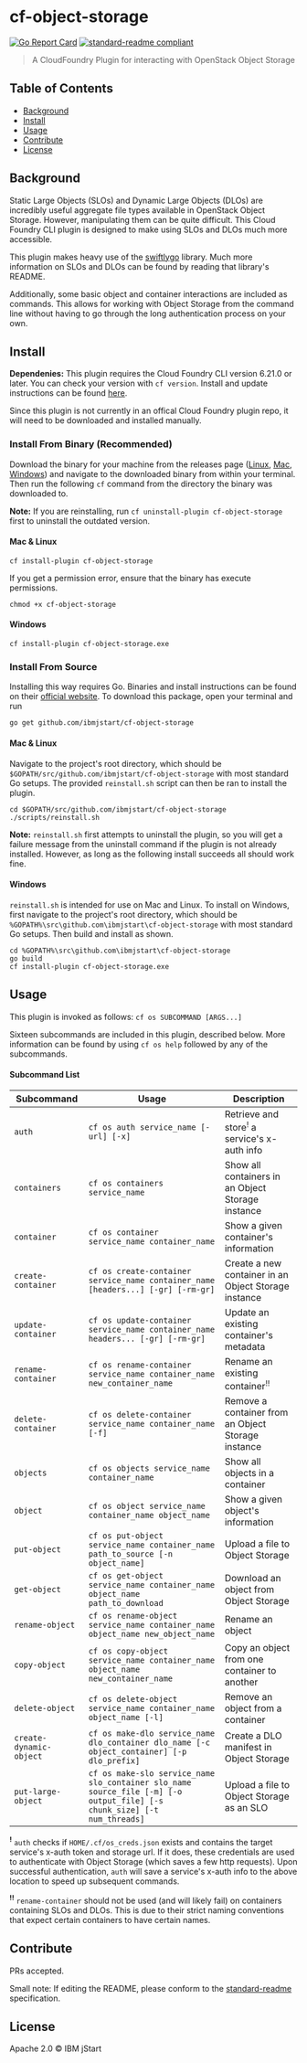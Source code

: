 # cf-object-storage

[![Go Report Card](https://goreportcard.com/badge/github.com/ibmjstart/cf-object-storage)](https://goreportcard.com/report/github.com/ibmjstart/cf-object-storage)
[![standard-readme compliant](https://img.shields.io/badge/standard--readme-OK-green.svg)](https://github.com/RichardLitt/standard-readme)

> A CloudFoundry Plugin for interacting with OpenStack Object Storage

## Table of Contents

- [Background](#background)
- [Install](#install)
- [Usage](#usage)
- [Contribute](#contribute)
- [License](#license)

## Background

Static Large Objects (SLOs) and Dynamic Large Objects (DLOs) are incredibly useful aggregate file types available
in OpenStack Object Storage. However, manipulating them can be quite difficult. This Cloud Foundry CLI plugin is
designed to make using SLOs and DLOs much more accessible. 

This plugin makes heavy use of the [swiftlygo](https://github.com/ibmjstart/swiftlygo) library. Much more information 
on SLOs and DLOs can be found by reading that library's README.

Additionally, some basic object and container interactions are included as commands. This allows for working with
Object Storage from the command line without having to go through the long authentication process on your own.

## Install

**Dependenies:** This plugin requires the Cloud Foundry CLI version 6.21.0 or later. You can check your version with
`cf version`. Install and update instructions can be found [here](https://github.com/cloudfoundry/cli).

Since this plugin is not currently in an offical Cloud Foundry plugin repo, it will need to be downloaded and installed
manually. 

### Install From Binary (Recommended)

Download the binary for your machine from the releases page ([Linux](https://github.com/ibmjstart/cf-object-storage/releases/tag/v1.0.0/cf-object-storage-linux.tar.gz), [Mac](https://github.com/ibmjstart/cf-object-storage/releases/tag/v1.0.0/cf-object-storage-darwin.tar.gz), [Windows](https://github.com/ibmjstart/cf-object-storage/releases/tag/v1.0.0/cf-object-storage-windows.tar.gz))
and navigate to the downloaded binary from within your terminal. Then run the following `cf` command from the directory
the binary was downloaded to.

**Note:** If you are reinstalling, run `cf uninstall-plugin cf-object-storage` first to uninstall the outdated
version.

#### Mac & Linux
```
cf install-plugin cf-object-storage
```

If you get a permission error, ensure that the binary has execute permissions.
```
chmod +x cf-object-storage
```

#### Windows
```
cf install-plugin cf-object-storage.exe
```

### Install From Source

Installing this way requires Go. Binaries and install instructions can be found on their [official website](https://golang.org/).
To download this package, open your terminal and run
```
go get github.com/ibmjstart/cf-object-storage
```

#### Mac & Linux
Navigate to the project's root directory, which should be `$GOPATH/src/github.com/ibmjstart/cf-object-storage` with
most standard Go setups. The provided `reinstall.sh` script can then be ran to install the plugin.
```
cd $GOPATH/src/github.com/ibmjstart/cf-object-storage
./scripts/reinstall.sh
```

**Note:** `reinstall.sh` first attempts to uninstall the plugin, so you will get a failure message from the uninstall
command if the plugin is not already installed. However, as long as the following install succeeds all should work fine.

#### Windows
`reinstall.sh` is intended for use on Mac and Linux. To install on Windows, first navigate to the project's root 
directory, which should be `%GOPATH%\src\github.com\ibmjstart\cf-object-storage` with most standard Go setups. Then
build and install as shown.
```
cd %GOPATH%\src\github.com\ibmjstart\cf-object-storage
go build
cf install-plugin cf-object-storage.exe
```

## Usage

This plugin is invoked as follows:
`cf os SUBCOMMAND [ARGS...]`

Sixteen subcommands are included in this plugin, described below. More information can be found by using `cf os help` 
followed by any of the subcommands.

#### Subcommand List

Subcommand		|Usage															|Description
---		|---															|---
`auth` | `cf os auth service_name [-url] [-x]`										|Retrieve and store<sup>!</sup> a service's x-auth info
`containers` | `cf os containers service_name` | Show all containers in an Object Storage instance
`container` | `cf os container service_name container_name` | Show a given container's information
`create-container` | `cf os create-container service_name container_name [headers...] [-gr] [-rm-gr]` | Create a new container in an Object Storage instance
`update-container` | `cf os update-container service_name container_name headers... [-gr] [-rm-gr]` | Update an existing container's metadata
`rename-container` | `cf os rename-container service_name container_name new_container_name` | Rename an existing container<sup>!!</sup>
`delete-container` | `cf os delete-container service_name container_name [-f]` | Remove a container from an Object Storage instance
`objects` | `cf os objects service_name container_name` | Show all objects in a container
`object` | `cf os object service_name container_name object_name` | Show a given object's information
`put-object`    | `cf os put-object service_name container_name path_to_source [-n object_name]` | Upload a file to Object Storage
`get-object` | `cf os get-object service_name container_name object_name path_to_download` | Download an object from Object Storage
`rename-object` | `cf os rename-object service_name container_name object_name new_object_name` | Rename an object
`copy-object` | `cf os copy-object service_name container_name object_name new_container_name` | Copy an object from one container to another
`delete-object` | `cf os delete-object service_name container_name object_name [-l]` | Remove an object from a container
`create-dynamic-object`	| `cf os make-dlo service_name dlo_container dlo_name [-c object_container] [-p dlo_prefix]`				|Create a DLO manifest in Object Storage
`put-large-object`	| `cf os make-slo service_name slo_container slo_name source_file [-m] [-o output_file] [-s chunk_size] [-t num_threads]`	|Upload a file to Object Storage as an SLO

**<sup>!</sup>** `auth` checks if `HOME/.cf/os_creds.json` exists and contains the target service's x-auth token and 
storage url. If it does, these credentials are used to authenticate with Object Storage (which saves a few http requests).
Upon successful authentication, `auth` will save a service's x-auth info to the above location to speed up subsequent
commands.

**<sup>!!</sup>** `rename-container` should not be used (and will likely fail) on containers containing SLOs and DLOs. This is due to their strict naming conventions that expect certain containers to have certain names.

## Contribute

PRs accepted.

Small note: If editing the README, please conform to the [standard-readme](https://github.com/RichardLitt/standard-readme) specification.

## License
Apache 2.0
 © IBM jStart
